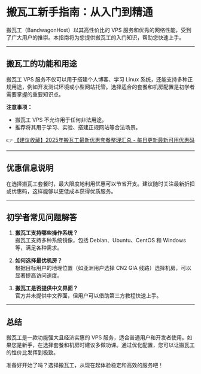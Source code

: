 # 搬瓦工新手指南：从入门到精通

搬瓦工（BandwagonHost）以其高性价比的 VPS 服务和优秀的网络性能，受到了广大用户的推崇。本指南将为您提供搬瓦工的入门知识，帮助您快速上手。

---

## 搬瓦工的功能和用途

搬瓦工 VPS 服务不仅可以用于搭建个人博客、学习 Linux 系统，还能支持多种正规用途，例如开发测试环境或小型网站托管。选择适合的套餐和机房配置是初学者需要掌握的重要知识点。

**注意事项：**
- 搬瓦工 VPS 不允许用于任何非法用途。
- 推荐将其用于学习、实验、搭建正规网站等合法场景。

👉 [【建议收藏】2025年搬瓦工最新优惠套餐整理汇总 - 每日更新最新可用优惠码](https://bit.ly/banwagon)

---

## 优惠信息说明

在选择搬瓦工套餐时，最大限度地利用优惠可以节省开支。建议随时关注最新折扣或优惠码，这样能够以更低成本获得优质服务。

---

## 初学者常见问题解答

1. **搬瓦工支持哪些操作系统？**  
   搬瓦工支持多种系统镜像，包括 Debian、Ubuntu、CentOS 和 Windows 等，满足各种需求。

2. **如何选择最优机房？**  
   根据目标用户的地理位置（如亚洲用户选择 CN2 GIA 线路）选择机房，可以显著提高访问速度。

3. **搬瓦工是否提供中文界面？**  
   官方并未提供中文界面，但用户可以借助第三方教程快速上手。

---

## 总结

搬瓦工是一款功能强大且经济实惠的 VPS 服务，适合普通用户和开发者使用。如果您是新手，在选择套餐和机房时建议多做功课。通过优化配置，您可以让搬瓦工的性价比发挥到极致。

准备好开始了吗？选择搬瓦工，从现在起体验稳定和高效的服务吧！